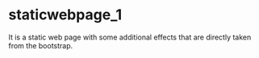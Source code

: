 # staticwebpage_1
It is a static web page with some additional effects that are directly  taken from the bootstrap.
